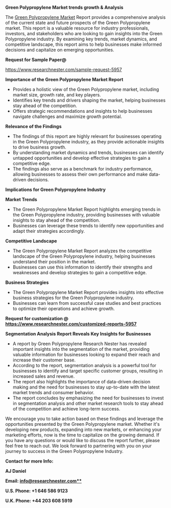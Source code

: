 ﻿<a name="_hlk167721000"></a><a name="_hlk168649135"></a>**Green Polypropylene Market trends growth & Analysis**

The [Green Polypropylene Market](https://www.researchnester.com/reports/green-polypropylene-market/5957) Report provides a comprehensive analysis of the current state and future prospects of the Green Polypropylene market. This report is a valuable resource for industry professionals, investors, and stakeholders who are looking to gain insights into the Green Polypropylene industry. By examining key trends, market dynamics, and competitive landscape, this report aims to help businesses make informed decisions and capitalize on emerging opportunities.

**Request for Sample Paper@**

<https://www.researchnester.com/sample-request-5957>

**Importance of the Green Polypropylene Market Report**

- Provides a holistic view of the Green Polypropylene market, including market size, growth rate, and key players.
- Identifies key trends and drivers shaping the market, helping businesses stay ahead of the competition.
- Offers strategic recommendations and insights to help businesses navigate challenges and maximize growth potential.

**Relevance of the Findings**	

- The findings of this report are highly relevant for businesses operating in the Green Polypropylene industry, as they provide actionable insights to drive business growth.
- By understanding market dynamics and trends, businesses can identify untapped opportunities and develop effective strategies to gain a competitive edge.
- The findings also serve as a benchmark for industry performance, allowing businesses to assess their own performance and make data-driven decisions.

**Implications for Green Polypropylene  Industry**

**Market Trends**

- The Green Polypropylene Market Report highlights emerging trends in the Green Polypropylene industry, providing businesses with valuable insights to stay ahead of the competition.
- Businesses can leverage these trends to identify new opportunities and adapt their strategies accordingly.

**Competitive Landscape**

- The Green Polypropylene Market Report analyzes the competitive landscape of the Green Polypropylene industry, helping businesses understand their position in the market.
- Businesses can use this information to identify their strengths and weaknesses and develop strategies to gain a competitive edge.

**Business Strategies**

- The Green Polypropylene Market Report provides insights into effective business strategies for the Green Polypropylene industry.
- Businesses can learn from successful case studies and best practices to optimize their operations and achieve growth.

**Request for customization @ <https://www.researchnester.com/customized-reports-5957>**

**Segmentation Analysis Report Reveals Key Insights for Businesses**

- A report by Green Polypropylene Research Nester has revealed important insights into the segmentation of the market, providing valuable information for businesses looking to expand their reach and increase their customer base.
- According to the report, segmentation analysis is a powerful tool for businesses to identify and target specific customer groups, resulting in increased sales and revenue.
- The report also highlights the importance of data-driven decision making and the need for businesses to stay up-to-date with the latest market trends and consumer behavior.
- The report concludes by emphasizing the need for businesses to invest in segmentation analysis and other market research tools to stay ahead of the competition and achieve long-term success.

We encourage you to take action based on these findings and leverage the opportunities presented by the Green Polypropylene market. Whether it's developing new products, expanding into new markets, or enhancing your marketing efforts, now is the time to capitalize on the growing demand. If you have any questions or would like to discuss the report further, please feel free to reach out. We look forward to partnering with you on your journey to success in the Green Polypropylene Industry.

**Contact for more Info:**

**AJ Daniel**

**Email: [info@researchnester.com**](mailto:info@researchnester.com "mailto:info@researchnester.com")**

**U.S. Phone: +1 646 586 9123**

**U.K. Phone: +44 203 608 5919**



